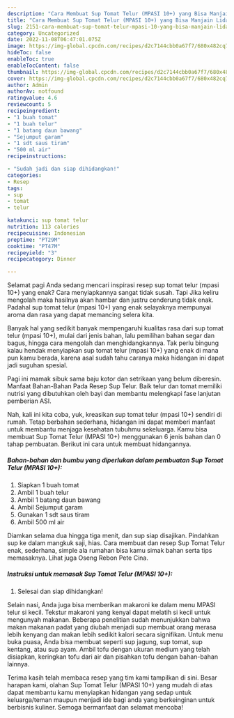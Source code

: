 ```yaml
---
description: "Cara Membuat Sup Tomat Telur (MPASI 10+) yang Bisa Manjain Lidah, Buat Buka Puasa Enak"
title: "Cara Membuat Sup Tomat Telur (MPASI 10+) yang Bisa Manjain Lidah, Buat Buka Puasa Enak"
slug: 2151-cara-membuat-sup-tomat-telur-mpasi-10-yang-bisa-manjain-lidah-buat-buka-puasa-enak
category: Uncategorized
date: 2022-11-08T06:47:01.075Z
image: https://img-global.cpcdn.com/recipes/d2c7144cbb0a67f7/680x482cq70/sup-tomat-telur-mpasi-10-foto-resep-utama.jpg
hideToc: false
enableToc: true
enableTocContent: false
thumbnail: https://img-global.cpcdn.com/recipes/d2c7144cbb0a67f7/680x482cq70/sup-tomat-telur-mpasi-10-foto-resep-utama.jpg
cover: https://img-global.cpcdn.com/recipes/d2c7144cbb0a67f7/680x482cq70/sup-tomat-telur-mpasi-10-foto-resep-utama.jpg
author: Admin
authorAv: notfound
ratingvalue: 4.6
reviewcount: 5
recipeingredient:
- "1 buah tomat"
- "1 buah telur"
- "1 batang daun bawang"
- "Sejumput garam"
- "1 sdt saus tiram"
- "500 ml air"
recipeinstructions:

- "Sudah jadi dan siap dihidangkan!"
categories:
- Resep
tags:
- sup
- tomat
- telur

katakunci: sup tomat telur 
nutrition: 113 calories
recipecuisine: Indonesian
preptime: "PT29M"
cooktime: "PT47M"
recipeyield: "3"
recipecategory: Dinner

---
```



Selamat pagi Anda sedang mencari inspirasi resep sup tomat telur (mpasi 10+) yang enak? Cara menyiapkannya sangat tidak susah. Tapi Jika keliru mengolah maka hasilnya akan hambar dan justru cenderung tidak enak. Padahal sup tomat telur (mpasi 10+) yang enak selayaknya mempunyai aroma dan rasa yang dapat memancing selera kita.


Banyak hal yang sedikit banyak mempengaruhi kualitas rasa dari sup tomat telur (mpasi 10+), mulai dari jenis bahan, lalu pemilihan bahan segar dan bagus, hingga cara mengolah dan menghidangkannya. Tak perlu bingung kalau hendak menyiapkan sup tomat telur (mpasi 10+) yang enak di mana pun kamu berada, karena asal sudah tahu caranya maka hidangan ini dapat jadi suguhan spesial.

Pagi ini mamak sibuk sama baju kotor dan setrikaan yang belum diberesin. Manfaat Bahan-Bahan Pada Resep Sup Telur. Baik telur dan tomat memiliki nutrisi yang dibutuhkan oleh bayi dan membantu melengkapi fase lanjutan pemberian ASI.


Nah, kali ini kita coba, yuk, kreasikan sup tomat telur (mpasi 10+) sendiri di rumah. Tetap berbahan sederhana, hidangan ini dapat memberi manfaat untuk membantu menjaga kesehatan tubuhmu sekeluarga. Kamu bisa membuat Sup Tomat Telur (MPASI 10+) menggunakan 6 jenis bahan dan 0 tahap pembuatan. Berikut ini cara untuk membuat hidangannya.

<!--inarticleads1-->

##### Bahan-bahan dan bumbu yang diperlukan dalam pembuatan Sup Tomat Telur (MPASI 10+):

1. Siapkan 1 buah tomat
1. Ambil 1 buah telur
1. Ambil 1 batang daun bawang
1. Ambil Sejumput garam
1. Gunakan 1 sdt saus tiram
1. Ambil 500 ml air


Diamkan selama dua hingga tiga menit, dan sup siap disajikan. Pindahkan sup ke dalam mangkuk saji, hias. Cara membuat dan resep Sup Tomat Telur enak, sederhana, simple ala rumahan bisa kamu simak bahan serta tips memasaknya. Lihat juga Oseng Rebon Pete Cina. 

<!--inarticleads2-->

##### Instruksi untuk memasak Sup Tomat Telur (MPASI 10+):


1. Selesai dan siap dihidangkan!

Selain nasi, Anda juga bisa memberikan makaroni ke dalam menu MPASI telur si kecil. Tekstur makaroni yang kenyal dapat melatih si kecil untuk mengunyah makanan. Beberapa penelitian sudah menunjukkan bahwa makan makanan padat yang diubah menjadi sup membuat orang merasa lebih kenyang dan makan lebih sedikit kalori secara signifikan. Untuk menu buka puasa, Anda bisa membuat seperti sup jagung, sup tomat, sup kentang, atau sup ayam. Ambil tofu dengan ukuran medium yang telah disiapkan, keringkan tofu dari air dan pisahkan tofu dengan bahan-bahan lainnya. 

Terima kasih telah membaca resep yang tim kami tampilkan di sini. Besar harapan kami, olahan Sup Tomat Telur (MPASI 10+) yang mudah di atas dapat membantu kamu menyiapkan hidangan yang sedap untuk keluarga/teman maupun menjadi ide bagi anda yang berkeinginan untuk berbisnis kuliner. Semoga bermanfaat dan selamat mencoba!
